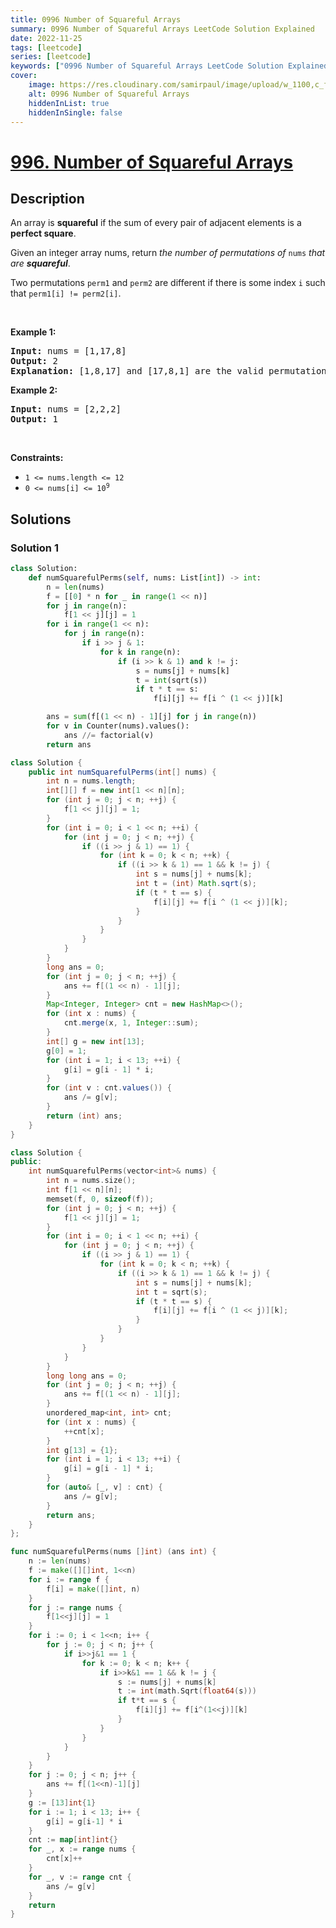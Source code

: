 ```yaml
---
title: 0996 Number of Squareful Arrays
summary: 0996 Number of Squareful Arrays LeetCode Solution Explained
date: 2022-11-25
tags: [leetcode]
series: [leetcode]
keywords: ["0996 Number of Squareful Arrays LeetCode Solution Explained in all languages", "0996 Number of Squareful Arrays", "LeetCode", "leetcode solution in Python3 C++ Java Go PHP Ruby Swift TypeScript Rust C# JavaScript C", "GeeksforGeeks", "InterviewBit", "Coding Ninjas", "HackerRank", "HackerEarth", "CodeChef", "TopCoder", "AlgoExpert", "freeCodeCamp", "Codeforces", "GitHub", "AtCoder", "Samir Paul"]
cover:
    image: https://res.cloudinary.com/samirpaul/image/upload/w_1100,c_fit,co_rgb:FFFFFF,l_text:Arial_75_bold:0996 Number of Squareful Arrays - Solution Explained/problem-solving.webp
    alt: 0996 Number of Squareful Arrays
    hiddenInList: true
    hiddenInSingle: false
---
```



# [996. Number of Squareful Arrays](https://leetcode.com/problems/number-of-squareful-arrays)


## Description

<p>An array is <strong>squareful</strong> if the sum of every pair of adjacent elements is a <strong>perfect square</strong>.</p>

<p>Given an integer array nums, return <em>the number of permutations of </em><code>nums</code><em> that are <strong>squareful</strong></em>.</p>

<p>Two permutations <code>perm1</code> and <code>perm2</code> are different if there is some index <code>i</code> such that <code>perm1[i] != perm2[i]</code>.</p>

<p>&nbsp;</p>
<p><strong class="example">Example 1:</strong></p>

<pre>
<strong>Input:</strong> nums = [1,17,8]
<strong>Output:</strong> 2
<strong>Explanation:</strong> [1,8,17] and [17,8,1] are the valid permutations.
</pre>

<p><strong class="example">Example 2:</strong></p>

<pre>
<strong>Input:</strong> nums = [2,2,2]
<strong>Output:</strong> 1
</pre>

<p>&nbsp;</p>
<p><strong>Constraints:</strong></p>

<ul>
	<li><code>1 &lt;= nums.length &lt;= 12</code></li>
	<li><code>0 &lt;= nums[i] &lt;= 10<sup>9</sup></code></li>
</ul>

## Solutions

### Solution 1

<!-- tabs:start -->

```python
class Solution:
    def numSquarefulPerms(self, nums: List[int]) -> int:
        n = len(nums)
        f = [[0] * n for _ in range(1 << n)]
        for j in range(n):
            f[1 << j][j] = 1
        for i in range(1 << n):
            for j in range(n):
                if i >> j & 1:
                    for k in range(n):
                        if (i >> k & 1) and k != j:
                            s = nums[j] + nums[k]
                            t = int(sqrt(s))
                            if t * t == s:
                                f[i][j] += f[i ^ (1 << j)][k]

        ans = sum(f[(1 << n) - 1][j] for j in range(n))
        for v in Counter(nums).values():
            ans //= factorial(v)
        return ans
```

```java
class Solution {
    public int numSquarefulPerms(int[] nums) {
        int n = nums.length;
        int[][] f = new int[1 << n][n];
        for (int j = 0; j < n; ++j) {
            f[1 << j][j] = 1;
        }
        for (int i = 0; i < 1 << n; ++i) {
            for (int j = 0; j < n; ++j) {
                if ((i >> j & 1) == 1) {
                    for (int k = 0; k < n; ++k) {
                        if ((i >> k & 1) == 1 && k != j) {
                            int s = nums[j] + nums[k];
                            int t = (int) Math.sqrt(s);
                            if (t * t == s) {
                                f[i][j] += f[i ^ (1 << j)][k];
                            }
                        }
                    }
                }
            }
        }
        long ans = 0;
        for (int j = 0; j < n; ++j) {
            ans += f[(1 << n) - 1][j];
        }
        Map<Integer, Integer> cnt = new HashMap<>();
        for (int x : nums) {
            cnt.merge(x, 1, Integer::sum);
        }
        int[] g = new int[13];
        g[0] = 1;
        for (int i = 1; i < 13; ++i) {
            g[i] = g[i - 1] * i;
        }
        for (int v : cnt.values()) {
            ans /= g[v];
        }
        return (int) ans;
    }
}
```

```cpp
class Solution {
public:
    int numSquarefulPerms(vector<int>& nums) {
        int n = nums.size();
        int f[1 << n][n];
        memset(f, 0, sizeof(f));
        for (int j = 0; j < n; ++j) {
            f[1 << j][j] = 1;
        }
        for (int i = 0; i < 1 << n; ++i) {
            for (int j = 0; j < n; ++j) {
                if ((i >> j & 1) == 1) {
                    for (int k = 0; k < n; ++k) {
                        if ((i >> k & 1) == 1 && k != j) {
                            int s = nums[j] + nums[k];
                            int t = sqrt(s);
                            if (t * t == s) {
                                f[i][j] += f[i ^ (1 << j)][k];
                            }
                        }
                    }
                }
            }
        }
        long long ans = 0;
        for (int j = 0; j < n; ++j) {
            ans += f[(1 << n) - 1][j];
        }
        unordered_map<int, int> cnt;
        for (int x : nums) {
            ++cnt[x];
        }
        int g[13] = {1};
        for (int i = 1; i < 13; ++i) {
            g[i] = g[i - 1] * i;
        }
        for (auto& [_, v] : cnt) {
            ans /= g[v];
        }
        return ans;
    }
};
```

```go
func numSquarefulPerms(nums []int) (ans int) {
	n := len(nums)
	f := make([][]int, 1<<n)
	for i := range f {
		f[i] = make([]int, n)
	}
	for j := range nums {
		f[1<<j][j] = 1
	}
	for i := 0; i < 1<<n; i++ {
		for j := 0; j < n; j++ {
			if i>>j&1 == 1 {
				for k := 0; k < n; k++ {
					if i>>k&1 == 1 && k != j {
						s := nums[j] + nums[k]
						t := int(math.Sqrt(float64(s)))
						if t*t == s {
							f[i][j] += f[i^(1<<j)][k]
						}
					}
				}
			}
		}
	}
	for j := 0; j < n; j++ {
		ans += f[(1<<n)-1][j]
	}
	g := [13]int{1}
	for i := 1; i < 13; i++ {
		g[i] = g[i-1] * i
	}
	cnt := map[int]int{}
	for _, x := range nums {
		cnt[x]++
	}
	for _, v := range cnt {
		ans /= g[v]
	}
	return
}
```

<!-- tabs:end -->

<!-- end -->
